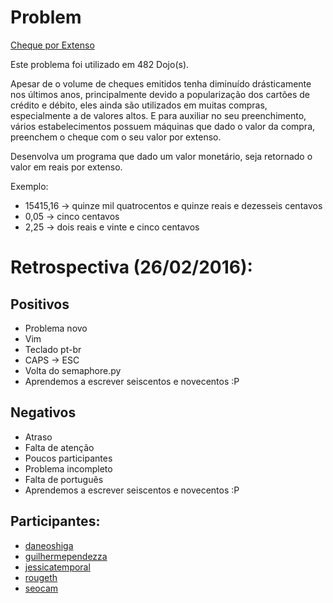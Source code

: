 Problem
=======

[Cheque por Extenso](http://dojopuzzles.com/problemas/exibe/cheque-por-extenso/)

Este problema foi utilizado em 482 Dojo(s).

Apesar de o volume de cheques emitidos tenha diminuído drásticamente nos
últimos anos, principalmente devido a popularização dos cartões de crédito e
débito, eles ainda são utilizados em muitas compras, especialmente a de valores
altos. E para auxiliar no seu preenchimento, vários estabelecimentos possuem
máquinas que dado o valor da compra, preenchem o cheque com o seu valor por
extenso.

Desenvolva um programa que dado um valor monetário, seja retornado o valor em
reais por extenso.

Exemplo:

* 15415,16 -> quinze mil quatrocentos e quinze reais e dezesseis centavos
* 0,05 -> cinco centavos
* 2,25 -> dois reais e vinte e cinco centavos



Retrospectiva (26/02/2016):
===========================

Positivos
---------

* Problema novo
* Vim
* Teclado pt-br
* CAPS -> ESC
* Volta do semaphore.py
* Aprendemos a escrever seiscentos e novecentos :P


Negativos
---------

* Atraso
* Falta de atenção
* Poucos participantes
* Problema incompleto
* Falta de português
* Aprendemos a escrever seiscentos e novecentos :P


Participantes:
--------------

* [daneoshiga](https://github.com/daneoshiga)
* [guilhermependezza](https://github.com/guilhermependezza)
* [jessicatemporal](https://github.com/jtemporal)
* [rougeth](https://github.com/rougeth)
* [seocam](https://github.com/seocam)
